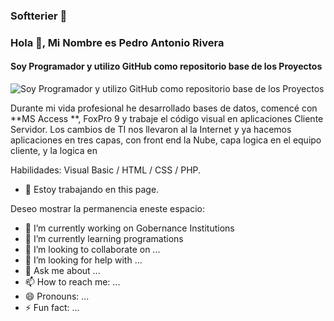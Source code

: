 ### Softterier 👋

### Hola 👋, Mi Nombre es Pedro Antonio Rivera
#### Soy Programador y utilizo GitHub como repositorio base de los Proyectos
![Soy Programador y utilizo GitHub como repositorio base de los Proyectos](href:/Softterier/Banner_Git.png)

Durante mi vida profesional he desarrollado bases de datos, comencé con **MS Access **, FoxPro 9 y trabaje el código visual en aplicaciones Cliente Servidor.
Los cambios de TI nos llevaron al la Internet y ya hacemos aplicaciones en tres capas, con front end la Nube, capa logica en el equipo cliente, y la logica en  

Habilidades: Visual Basic / HTML / CSS / PHP.

- 🔭 Estoy trabajando en this page. 

Deseo mostrar la permanencia eneste espacio:

- 🔭 I’m currently working on Gobernance Institutions
- 🌱 I’m currently learning programations
- 👯 I’m looking to collaborate on ...
- 🤔 I’m looking for help with ...
- 💬 Ask me about ...
- 📫 How to reach me: ...
- 😄 Pronouns: ...
- ⚡ Fun fact: ...

